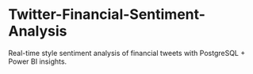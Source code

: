 # Twitter-Financial-Sentiment-Analysis
Real-time style sentiment analysis of financial tweets with PostgreSQL + Power BI insights.
